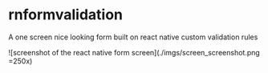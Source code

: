 # rnformvalidation
A one screen nice looking form built on react native custom validation rules

![screenshot of the react native form screen](./imgs/screen_screenshot.png =250x)
